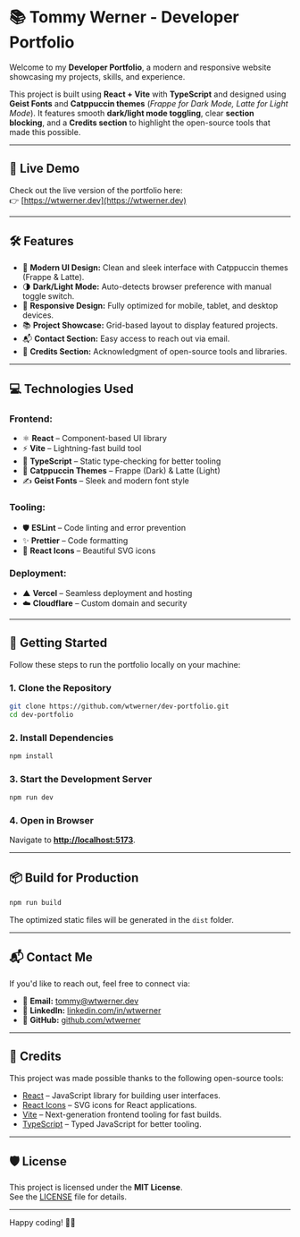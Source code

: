 # 📚 **Tommy Werner - Developer Portfolio**

Welcome to my **Developer Portfolio**, a modern and responsive website showcasing my projects, skills, and experience.

This project is built using **React + Vite** with **TypeScript** and designed using **Geist Fonts** and **Catppuccin themes** (*Frappe for Dark Mode, Latte for Light Mode*). It features smooth **dark/light mode toggling**, clear **section blocking**, and a **Credits section** to highlight the open-source tools that made this possible.

---

## 🌟 **Live Demo**

Check out the live version of the portfolio here:  
👉 [https://wtwerner.dev](https://wtwerner.dev)

---

## 🛠️ **Features**

- 🎨 **Modern UI Design:** Clean and sleek interface with Catppuccin themes (Frappe & Latte).  
- 🌗 **Dark/Light Mode:** Auto-detects browser preference with manual toggle switch.  
- 📱 **Responsive Design:** Fully optimized for mobile, tablet, and desktop devices.  
- 📚 **Project Showcase:** Grid-based layout to display featured projects.  
- 📬 **Contact Section:** Easy access to reach out via email.  
- 📝 **Credits Section:** Acknowledgment of open-source tools and libraries.  

---

## 💻 **Technologies Used**

### **Frontend:**
- ⚛️ **React** – Component-based UI library  
- ⚡️ **Vite** – Lightning-fast build tool  
- 🔄 **TypeScript** – Static type-checking for better tooling  
- 🎨 **Catppuccin Themes** – Frappe (Dark) & Latte (Light)  
- ✍️ **Geist Fonts** – Sleek and modern font style  

### **Tooling:**
- 🛡️ **ESLint** – Code linting and error prevention  
- ✨ **Prettier** – Code formatting  
- 🔗 **React Icons** – Beautiful SVG icons  

### **Deployment:**
- ▲ **Vercel** – Seamless deployment and hosting  
- ☁️ **Cloudflare** – Custom domain and security  

---

## 🚀 **Getting Started**

Follow these steps to run the portfolio locally on your machine:

### **1. Clone the Repository**
```bash
git clone https://github.com/wtwerner/dev-portfolio.git
cd dev-portfolio
```

### **2. Install Dependencies**
```bash
npm install
```

### **3. Start the Development Server**
```bash
npm run dev
```

### **4. Open in Browser**
Navigate to **[http://localhost:5173](http://localhost:5173)**.

---

## 📦 **Build for Production**
```bash
npm run build
```

The optimized static files will be generated in the `dist` folder.

---

## 📬 **Contact Me**

If you'd like to reach out, feel free to connect via:

- 📧 **Email:** [tommy@wtwerner.dev](mailto:tommy@wtwerner.dev)  
- 💼 **LinkedIn:** [linkedin.com/in/wtwerner](https://linkedin.com/in/wtwerner)  
- 🐙 **GitHub:** [github.com/wtwerner](https://github.com/wtwerner)

---

## 📝 **Credits**

This project was made possible thanks to the following open-source tools:

- [React](https://reactjs.org/) – JavaScript library for building user interfaces.  
- [React Icons](https://react-icons.github.io/react-icons/) – SVG icons for React applications.  
- [Vite](https://vitejs.dev/) – Next-generation frontend tooling for fast builds.  
- [TypeScript](https://www.typescriptlang.org/) – Typed JavaScript for better tooling.  

---

## 🛡️ **License**

This project is licensed under the **MIT License**.  
See the [LICENSE](./LICENSE) file for details.

---

Happy coding! 🚀✨
